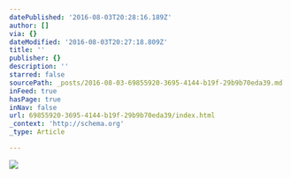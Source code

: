 ```yaml
---
datePublished: '2016-08-03T20:28:16.189Z'
author: []
via: {}
dateModified: '2016-08-03T20:27:18.809Z'
title: ''
publisher: {}
description: ''
starred: false
sourcePath: _posts/2016-08-03-69855920-3695-4144-b19f-29b9b70eda39.md
inFeed: true
hasPage: true
inNav: false
url: 69855920-3695-4144-b19f-29b9b70eda39/index.html
_context: 'http://schema.org'
_type: Article

---
```

![](https://the-grid-user-content.s3-us-west-2.amazonaws.com/cab9ded0-7d57-403b-b1e6-080e308865c3.jpg)
